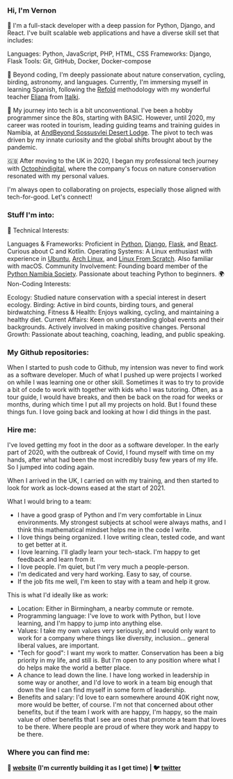 ### Hi, I'm Vernon

🌱 I'm a full-stack developer with a deep passion for Python, Django, and React. I've built scalable web applications and have a diverse skill set that includes:

Languages: Python, JavaScript, PHP, HTML, CSS
Frameworks: Django, Flask
Tools: Git, GitHub, Docker, Docker-compose

🌌 Beyond coding, I'm deeply passionate about nature conservation, cycling, birding, astronomy, and languages. Currently, I'm immersing myself in learning Spanish, following the [Refold][refold] methodology with my wonderful teacher [Eliana][eliana] from [Italki][italki].

🌵 My journey into tech is a bit unconventional. I've been a hobby programmer since the 80s, starting with BASIC. However, until 2020, my career was rooted in tourism, leading guiding teams and training guides in Namibia, at [AndBeyond Sossusvlei Desert Lodge][sossus-desert-lodge]. The pivot to tech was driven by my innate curiosity and the global shifts brought about by the pandemic.

🇬🇧 After moving to the UK in 2020, I began my professional tech journey with [Octophindigital][octophin], where the company's focus on nature conservation resonated with my personal values.

I'm always open to collaborating on projects, especially those aligned with tech-for-good. Let's connect!

### Stuff I'm into:

🔧 Technical Interests:

Languages & Frameworks: Proficient in [Python][python], [Django][django], [Flask][flask], and [React][react]. Curious about C and Kotlin.
Operating Systems: A Linux enthusiast with experience in [Ubuntu][ubuntu], [Arch Linux][arch], and [Linux From Scratch][LFS]. Also familiar with macOS.
Community Involvement: Founding board member of the [Python Namibia Society][pynam]. Passionate about teaching Python to beginners.
🌍 Non-Coding Interests:

Ecology: Studied nature conservation with a special interest in desert ecology.
Birding: Active in bird counts, birding tours, and general birdwatching.
Fitness & Health: Enjoys walking, cycling, and maintaining a healthy diet.
Current Affairs: Keen on understanding global events and their backgrounds. Actively involved in making positive changes.
Personal Growth: Passionate about teaching, coaching, leading, and public speaking.

### My Github repositories:

When I started to push code to Github, my intension was never to find work as a software developer. Much of what I pushed up were projects I worked on while I was learning one or other skill. Sometimes it
was to try to provide a bit of code to work with together with kids who I was tutoring. Often, as a tour guide, I would have breaks, and then be back on the road for weeks or months, during which time
I put all my projects on hold. But I found these things fun. I love going back and looking at how I did things in the past.

### Hire me:

I've loved getting my foot in the door as a software developer. In the early part of 2020, with the outbreak of Covid, I found myself with time on my hands, after what had been the most incredibly
busy few years of my life. So I jumped into coding again.

When I arrived in the UK, I carried on with my training, and then started to look for work as lock-downs eased at the start of 2021.

What I would bring to a team:

- I have a good grasp of Python and I'm very comfortable in Linux environments. My strongest subjects at school were always maths, and I think this mathematical mindset helps me in the code I write.
- I love things being organized. I love writing clean, tested code, and want to get better at it.
- I love learning. I'll gladly learn your tech-stack. I'm happy to get feedback and learn from it.
- I love people. I'm quiet, but I'm very much a people-person.
- I'm dedicated and very hard working. Easy to say, of course.
- If the job fits me well, I'm keen to stay with a team and help it grow.

This is what I'd ideally like as work:

- Location: Either in Birmingham, a nearby commute or remote.
- Programming language: I've love to work with Python, but I love learning, and I'm happy to jump into anything else.
- Values: I take my own values very seriously, and I would only want to work for a company where things like diversity, inclusion... general liberal values, are important.
- "Tech for good": I want my work to matter. Conservation has been a big priority in my life, and still is. But I'm open to any position where what I do helps make the world a better place.
- A chance to lead down the line. I have long worked in leadership in some way or another, and I'd love to work in a team big enough that down the line I can find myself in some form of leadership.
- Benefits and salary: I'd love to earn somewhere around 40K right now, more would be better, of course. I'm not that concerned about other benefits, but if the team I work with are happy, I'm happy, so the main value of other benefits that I see are ones that promote a team that loves to be there. Where people are proud of where they work and happy to be there.

### Where you can find me:

**🏡 [website][website] (I'm currently building it as I get time) |
🐦 [twitter][twitter]**

[website]: https://natureblog.co.uk/
[twitter]: https://twitter.com/sandcurves
[django]: https://www.djangoproject.com/
[python]: https://www.python.org/
[sossus-desert-lodge]: https://www.andbeyond.com/our-lodges/africa/namibia/sossusvlei-desert/andbeyond-sossusvlei-desert-lodge/
[arch]: https://www.archlinux.org/
[ubuntu]: https://ubuntu.com/
[LFS]: http://www.linuxfromscratch.org/
[pynam]: https://twitter.com/PythonNamibia
[octophin]: https://octophindigital.com/
[flask]: https://flask.palletsprojects.com/en/2.0.x/
[eliana]: https://www.italki.com/en/teacher/9957678
[italki]: https://www.italki.com/
[refold]: https://refold.la/
[react]: https://react.dev/
